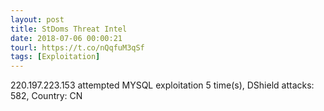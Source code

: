 ```yaml
---
layout: post
title: StDoms Threat Intel
date: 2018-07-06 00:00:21
tourl: https://t.co/nQqfuM3qSf
tags: [Exploitation]
---
```

220.197.223.153 attempted MYSQL exploitation 5 time(s), DShield attacks: 582, Country: CN